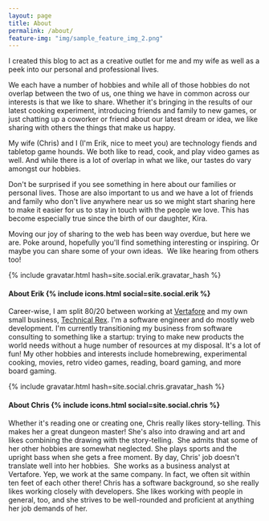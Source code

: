 ```yaml
---
layout: page
title: About
permalink: /about/
feature-img: "img/sample_feature_img_2.png"
---
```


I created this blog to act as a creative outlet for me and my wife as well as a peek into our personal and professional lives.

We each have a number of hobbies and while all of those hobbies do not overlap between the two of us, one thing we have in common across our interests is that we like to share. Whether it's bringing in the results of our latest cooking experiment, introducing friends and family to new games, or just chatting up a coworker or friend about our latest dream or idea, we like sharing with others the things that make us happy.

My wife (Chris) and I (I'm Erik, nice to meet you) are technology fiends and tabletop game hounds. We both like to read, cook, and play video games as well. And while there is a lot of overlap in what we like, our tastes do vary amongst our hobbies.

Don't be surprised if you see something in here about our families or personal lives. Those are also important to us and we have a lot of friends and family who don't live anywhere near us so we might start sharing here to make it easier for us to stay in touch with the people we love. This has become especially true since the birth of our daughter, Kira.

Moving our joy of sharing to the web has been way overdue, but here we are. Poke around, hopefully you'll find something interesting or inspiring. Or maybe you can share some of your own ideas.  We like hearing from others too!

{% include gravatar.html hash=site.social.erik.gravatar_hash %}
<h4>About Erik {% include icons.html social=site.social.erik %}</h4>

Career-wise, I am split 80/20 between working at [Vertafore](http://www.vertafore.com) and my own
small business, [Technical Rex](http://technicalrex.com). I'm a software engineer and do mostly web
development. I'm currently transitioning my business from software consulting to something like a
startup: trying to make new products the world needs without a huge number of resources at my
disposal. It's a lot of fun! My other hobbies and interests include homebrewing, experimental
cooking, movies, retro video games, reading, board gaming, and more board gaming.

{% include gravatar.html hash=site.social.chris.gravatar_hash %}
<h4>About Chris {% include icons.html social=site.social.chris %}</h4>

Whether it's reading one or creating one, Chris really likes story-telling. This makes her a great dungeon master! She's also into drawing and art and likes combining the drawing with the story-telling.  She admits that some of her other hobbies are somewhat neglected. She plays sports and the upright bass when she gets a free moment. By day, Chris' job doesn't translate well into her hobbies.  She works as a business analyst at Vertafore. Yep, we work at the same company. In fact, we often sit within ten feet of each other there! Chris has a software background, so she really likes working closely with developers. She likes working with people in general, too, and she strives to be well-rounded and proficient at anything her job demands of her.
